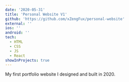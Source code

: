 ```yaml
---
date: '2020-05-31'
title: 'Personal Website V1'
github: 'https://github.com/xZengFux/personal-website'
external: ''
ios: ''
android: ''
tech:
  - HTML
  - CSS
  - JS
  - React
showInProjects: true
---
```


My first portfolio website I designed and built in 2020.
